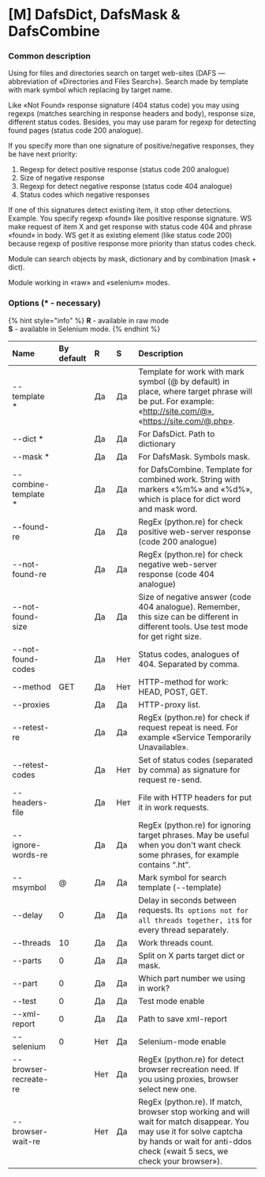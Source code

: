 # \[M\] DafsDict, DafsMask & DafsCombine

### Common description

Using for files and directories search on target web-sites \(DAFS — abbreviation of «Directories and Files Search»\). Search made by template with mark symbol which replacing by target name.

Like «Not Found» response signature \(404 status code\) you may using regexps \(matches searching in response headers and body\), response size, different status codes. Besides, you may use param for regexp for detecting found pages \(status code 200 analogue\).

If you specify more than one signature of positive/negative responses, they be have next priority:

1. Regexp for detect positive response \(status code 200 analogue\) 
2. Size of negative response 
3. Regexp for detect negative response \(status code 404 analogue\) 
4. Status codes which negative responses

If one of this signatures detect existing item, it stop other detections. Example. You specify regexp «found» like positive response signature. WS make request of item X and get response with status code 404 and phrase «found» in body. WS get it as existing element \(like status code 200\) because regexp of positive response more priority than status codes check.

Module can search objects by mask, dictionary and by combination \(mask + dict\).

Module working in «raw» and «selenium» modes.

### Options \(\* - necessary\)

{% hint style="info" %}
**R** - available in raw mode  
**S** - available in Selenium mode.
{% endhint %}

| Name | By default | R | S | Description |
| :--- | :--- | :--- | :--- | :--- |
| --template \* |  | Да | Да | Template for work with mark symbol (@ by default) in place, where target phrase will be put. For example:  «http://site.com/@», «https://site.com/@.php». |
| --dict \* |  | Да | Да | For DafsDict. Path to dictionary |
| --mask \* |  | Да | Да | For DafsMask. Symbols mask. |
| --combine-template \* |  | Да | Да | for DafsCombine. Template for combined work. String with markers «%m%» and «%d%», which is place for dict word and mask word. |
| --found-re |  | Да | Да | RegEx (python.re) for check positive web-server response (code 200 analogue) |
| --not-found-re |  | Да | Да | RegEx (python.re) for check negative web-server response  (code 404 analogue)  |
| --not-found-size |  | Да | Да | Size of negative answer (code 404 analogue). Remember, this size can be different in different tools. Use test mode for get right size. |
| --not-found-codes |  | Да | Нет | Status codes, analogues of 404. Separated by comma. |
| --method | GET | Да | Нет | HTTP-method for work: HEAD, POST, GET. |
| --proxies |  | Да | Да | HTTP-proxy list. |
| --retest-re |  | Да | Да | RegEx (python.re) for check if request repeat is need. For example «Service Temporarily Unavailable». |
| --retest-codes |  | Да | Нет | Set of status codes (separated by comma) as signature for request re-send. |
| --headers-file |  | Да | Нет | File with HTTP headers for put it in work requests. |
| --ignore-words-re |  | Да | Да | RegEx (python.re) for ignoring target phrases. May be useful when you don't want check some phrases, for example contains “.ht”. |
| --msymbol | @ | Да | Да | Mark symbol for search template (--template) |
| --delay | 0 | Да | Да | Delay in seconds  between requests. It`s options not for all threads together, it`s for every thread separately. |
| --threads | 10 | Да | Да | Work threads count. |
| --parts | 0 | Да | Да | Split on X parts target dict or mask. |
| --part | 0 | Да | Да | Which part number we using in work? |
| --test | 0 | Да | Да | Test mode enable |
| --xml-report | 0 | Да | Да | Path to save xml-report |
| --selenium | 0 | Нет | Да | Selenium-mode enable |
| --browser-recreate-re |  | Нет | Да | RegEx (python.re) for detect browser recreation need. If you using proxies, browser select new one. |
| --browser-wait-re |  | Нет | Да | RegEx (python.re). If match, browser stop working and will wait for match disappear. You may use it for solve captcha by hands or wait for anti-ddos check («wait 5 secs, we check your browser»). |

